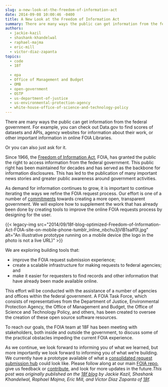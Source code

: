 ```yaml
---
slug: a-new-look-at-the-freedom-of-information-act
date: 2014-09-08 10:00:46 -0400
title: A New Look at the Freedom of Information Act
summary: There are many ways the public can get information from the federal government. For example, you can check out Data.gov to find scores of datasets and APIs, agency websites for information about their work, or other important information in online FOIA Libraries. Or you can also just ask for it. Since 1966, the Freedom of
authors:
  - jackie-kazil
  - shashank-khandelwal
  - raphael-majma
  - eric-mill
  - victor-diaz-zapanta
topics:
  - code
  - 18f
  
  - epa
  - Office of Management and Budget
  - OMB
  - open-government
  - OSTP
  - us-department-of-justice
  - us-environmental-protection-agency
  - white-house-office-of-science-and-technology-policy
---
```


There are many ways the public can get information from the federal government. For example, you can check out Data.gov to find scores of datasets and APIs, agency websites for information about their work, or other important information in online FOIA Libraries.

Or you can also just ask for it.

Since 1966, the [Freedom of Information Act](http://www.foia.gov/about.html), FOIA, has granted the public the right to access information from the federal government. This public right has been maintained for decades and has served as the backbone for information disclosures. This has led to the publication of many important news stories and greater public awareness around government activities.

As demand for information continues to grow, it is important to continue iterating the ways we refine the FOIA request process. Our effort is one of a number of [commitments](http://www.whitehouse.gov/sites/default/files/docs/us_national_action_plan_6p.pdf) towards creating a more open, transparent government. We will explore how to supplement the work that has already been done by creating tools to improve the online FOIA requests process by designing for the user.

{{< legacy-img src="2014/09/18f-blog-optimized-Freedom-of-Information-Act-FOIA-site-on-mobile-phone-tumblr\_inline\_nbchu3jVlB1salf0l.jpg" alt="An illustrative prototype running on a mobile device (the logo in the photo is not a live URL)" >}}

We are exploring building tools that:

  * improve the FOIA request submission experience;
  * create a scalable infrastructure for making requests to federal agencies; and
  * make it easier for requesters to find records and other information that have already been made available online.

This effort will be conducted with the assistance of a number of agencies and offices within the federal government. A FOIA Task Force, which consists of representatives from the Department of Justice, Environmental Protection Agency, the Office of Management and Budget, the Office of Science and Technology Policy, and others, has been created to oversee the creation of these open source software resources.

To reach our goals, the FOIA team at 18F has been meeting with stakeholders, both inside and outside the government, to discuss some of the practical obstacles impeding the current FOIA experience.

As we continue, we look forward to informing you of what we learned, but more importantly we look forward to informing you of what we’re building. We currently have a prototype available of what a [consolidated request submission hub](https://github.com/18F/foia-design/pull/40) could look like. Please follow along at our main [FOIA repo](https://github.com/18F/foia), give us feedback or [contribute](http://18fblog.tumblr.com/post/94543290971/the-contributors-guide-to-18f-code-for-the-common), and look for more updates in the future._This post was originally published on the [18f blog](http://18fblog.tumblr.com/) by Jackie Kazil, Shashank Khandelwal, Raphael Majma, Eric Mill, and Victor Diaz Zapanta of [18f](https://18f.gsa.gov/)._